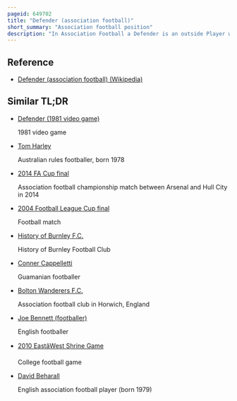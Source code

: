 ```yaml
---
pageid: 649702
title: "Defender (association football)"
short_summary: "Association football position"
description: "In Association Football a Defender is an outside Player whose primary Role is to stop Attacks during the Game and prevent the Opposition from scoring."
---
```


## Reference

- [Defender (association football) (Wikipedia)](https://en.wikipedia.org/?curid=649702)

## Similar TL;DR

- [Defender (1981 video game)](/tldr/en/defender-1981-video-game)

  1981 video game

- [Tom Harley](/tldr/en/tom-harley)

  Australian rules footballer, born 1978

- [2014 FA Cup final](/tldr/en/2014-fa-cup-final)

  Association football championship match between Arsenal and Hull City in 2014

- [2004 Football League Cup final](/tldr/en/2004-football-league-cup-final)

  Football match

- [History of Burnley F.C.](/tldr/en/history-of-burnley-fc)

  History of Burnley Football Club

- [Conner Cappelletti](/tldr/en/conner-cappelletti)

  Guamanian footballer

- [Bolton Wanderers F.C.](/tldr/en/bolton-wanderers-fc)

  Association football club in Horwich, England

- [Joe Bennett (footballer)](/tldr/en/joe-bennett-footballer)

  English footballer

- [2010 EastâWest Shrine Game](/tldr/en/2010-eastwest-shrine-game)

  College football game

- [David Beharall](/tldr/en/david-beharall)

  English association football player (born 1979)
